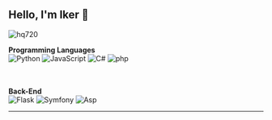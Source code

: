 ## Hello, I'm Iker 👋
![hq720](https://github.com/user-attachments/assets/176cf4c2-1142-4ac4-b5c6-24c2827b3507)


**Programming Languages**<br>
  ![Python](https://img.icons8.com/?size=100&id=121464&format=png&color=000000) ![JavaScript](https://img.icons8.com/?size=100&id=108784&format=png&color=000000) ![C#](https://img.icons8.com/?size=100&id=m4XmoQpRVreA&format=png&color=000000) ![php](https://img.icons8.com/?size=100&id=fAMVO_fuoOuC&format=png&color=000000)

<br><br>
**Back-End**<br>
  ![Flask](https://img.icons8.com/?size=100&id=ewGOClUtmFX4&format=png&color=000000) ![Symfony](https://img.icons8.com/?size=100&id=jpa398oAm0WY&format=png&color=000000) ![Asp](https://github.com/user-attachments/assets/8098e846-5242-41bc-b777-9a256920cd02)


<hr>
